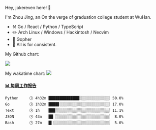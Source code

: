 Hey, jokereven here! 👋

I'm Zhou Jing, an On the verge of graduation college student at WuHan.

-   :hammer_and_pick: Go / React / Python / TypeScript
-   :pencil2: Arch Linux / Windows / Hackintosh / Neovim
-   :seedling: Gopher
-   :thought_balloon: All is for consistent.

My Github chart:

![](https://ghchart.rshah.org/JonnieWayy)

My wakatime chart:
![](https://wakatime.com/share/@jokereven/1679dc82-4bf9-4b63-9203-390d608503de.png)

<!-- waka-box start -->
#### <a href="https://gist.github.com/9f8118785e2d128d746db5f61b0e0a2a" target="_blank">📊 每周工作报告</a>
```text
Python     🕓 4h32m ██████████████░░░░░░░░░░░░░░ 50.0%
Go         🕓 1h32m ████▊░░░░░░░░░░░░░░░░░░░░░░░ 17.0%
Text       🕓 1h    ███░░░░░░░░░░░░░░░░░░░░░░░░░ 11.1%
JSON       🕓 43m   ██▏░░░░░░░░░░░░░░░░░░░░░░░░░  8.0%
Bash       🕓 27m   █▍░░░░░░░░░░░░░░░░░░░░░░░░░░  5.0%
```
<!-- Powered by https://github.com/journey-ad/waka-box-go . -->
<!-- waka-box end -->
